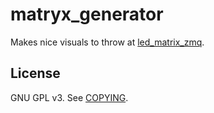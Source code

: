 # matryx_generator

Makes nice visuals to throw at
[led_matrix_zmq](https://github.com/Knifa/led_matrix_zmq).

## License

GNU GPL v3. See [COPYING](COPYING).
